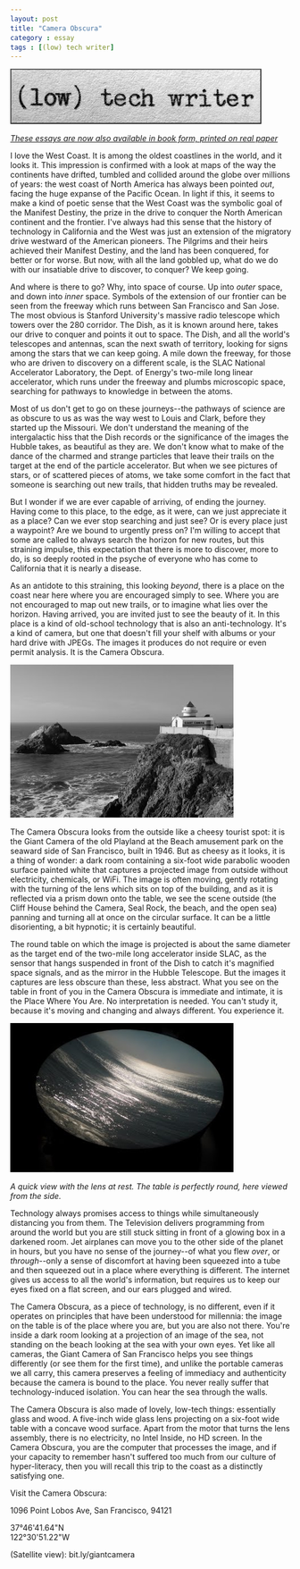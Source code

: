```yaml
---
layout: post
title: "Camera Obscura"
category : essay
tags : [(low) tech writer]
---
```

[![low tech writer](/assets/ltw/header14.jpg)](http://bit.ly/lowtechwriter)

*[These essays are now also available in book form, printed on real paper](http://bit.ly/lowtechwriter)*



I love the West Coast. It is among the oldest coastlines in the world, and it looks it. This impression is confirmed with a look at maps of the way the continents have drifted, tumbled and collided around the globe over millions of years: the west coast of North America has always been pointed *out*, facing the huge expanse of the Pacific Ocean. In light if this, it seems to make a kind of poetic sense that the West Coast was the symbolic goal of the Manifest Destiny, the prize in the drive to conquer the North American continent and the frontier. I've always had this sense that the history of technology in California and the West was just an extension of the migratory drive westward of the American pioneers. The Pilgrims and their heirs achieved their Manifest Destiny, and the land has been conquered, for better or for worse. But now, with all the land gobbled up, what do we do with our insatiable drive to discover, to conquer? We keep going.

And where is there to go? Why, into space of course. Up into *outer* space, and down into *inner* space. Symbols of the extension of our frontier can be seen from the freeway which runs between San Francisco and San Jose. The most obvious is Stanford University's massive radio telescope which towers over the 280 corridor. The Dish, as it is known around here, takes our drive to conquer and points it out to space. The Dish, and all the world's telescopes and antennas, scan the next swath of territory, looking for signs among the stars that we can keep going. A mile down the freeway, for those who are driven to discovery on a different scale, is the SLAC National Accelerator Laboratory, the Dept. of Energy's two-mile long linear accelerator, which runs under the freeway and plumbs microscopic space, searching for pathways to knowledge in between the atoms.

Most of us don't get to go on these journeys--the pathways of science are as obscure to us as was the way west to Louis and Clark, before they started up the Missouri. We don't understand the meaning of the intergalactic hiss that the Dish records or the significance of the images the Hubble takes, as beautiful as they are. We don't know what to make of the dance of the charmed and strange particles that leave their trails on the target at the end of the particle accelerator. But when we see pictures of stars, or of scattered pieces of atoms, we take some comfort in the fact that someone is searching out new trails, that hidden truths may be revealed.

But I wonder if we are ever capable of arriving, of ending the journey. Having come to this place, to the edge, as it were, can we just appreciate it as a place? Can we ever stop searching and just see? Or is every place just a waypoint? Are we bound to urgently press on? I'm willing to accept that some are called to always search the horizon for new routes, but this straining impulse, this expectation that there is more to discover, more to do, is so deeply rooted in the psyche of everyone who has come to California that it is nearly a disease.

As an antidote to this straining, this looking *beyond*, there is a place on the coast near here where you are encouraged simply to see. Where you are not encouraged to map out new trails, or to imagine what lies over the horizon. Having arrived, you are invited just to see the beauty of it. In this place is a kind of old-school technology that is also an anti-technology. It's a kind of camera, but one that doesn't fill your shelf with albums or your hard drive with JPEGs. The images it produces do not require or even permit analysis. It is the Camera Obscura.

[![Giant Camera](/assets/ltw/giantcamera.jpg)](/assets/ltw/giantcamerabg.jpg)

The Camera Obscura looks from the outside like a cheesy tourist spot: it is the Giant Camera of the old Playland at the Beach amusement park on the seaward side of San Francisco, built in 1946. But as cheesy as it looks, it is a thing of wonder: a dark room containing a six-foot wide parabolic wooden surface painted white that captures a projected image from outside without electricity, chemicals, or WiFi. The image is often moving, gently rotating with the turning of the lens which sits on top of the building, and as it is reflected via a prism down onto the table, we see the scene outside (the Cliff House behind the Camera, Seal Rock, the beach, and the open sea) panning and turning all at once on the circular surface. It can be a little disorienting, a bit hypnotic; it is certainly beautiful.

The round table on which the image is projected is about the same diameter as the target end of the two-mile long accelerator inside SLAC, as the sensor that hangs suspended in front of the Dish to catch it's magnified space signals, and as the mirror in the Hubble Telescope. But the images it captures are less obscure than these, less abstract. What you see on the table in front of you in the Camera Obscura is immediate and intimate, it is the Place Where You Are. No interpretation is needed. You can't study it, because it's moving and changing and always different. You experience it. 

[![Giant Camera](/assets/ltw/obscurasea.jpg)](/assets/ltw/obscuraseabg.jpg)

*A quick view with the lens at rest. The table is perfectly round, here viewed from the side.*

Technology always promises access to things while simultaneously distancing you from them. The Television delivers programming from around the world but you are still stuck sitting in front of a glowing box in a darkened room. Jet airplanes can move you to the other side of the planet in hours, but you have no sense of the journey--of what you flew *over*, or *through*--only a sense of discomfort at having been squeezed into a tube and then squeezed out in a place where everything is different. The internet gives us access to all the world's information, but requires us to keep our eyes fixed on a flat screen, and our ears plugged and wired.

The Camera Obscura, as a piece of technology, is no different, even if it operates on principles that have been understood for millennia: the image on the table is of the place where you are, but you are also not there. You're inside a dark room looking at a projection of an image of the sea, not standing on the beach looking at the sea with your own eyes. Yet like all cameras, the Giant Camera of San Francisco helps you see things differently (or see them for the first time), and unlike the portable cameras we all carry, this camera preserves a feeling of immediacy and authenticity because the camera is bound to the place. You never really suffer that technology-induced isolation. You can hear the sea through the walls.

The Camera Obscura is also made of lovely, low-tech things: essentially glass and wood. A five-inch wide glass lens projecting on a six-foot wide table with a concave wood surface. Apart from the motor that turns the lens assembly, there is no electricity, no Intel Inside, no HD screen.  In the Camera Obscura, you are the computer that processes the image, and if your capacity to remember hasn't suffered too much from our culture of hyper-literacy, then you will recall this trip to the coast as a distinctly satisfying one.

Visit the Camera Obscura:

1096 Point Lobos Ave, San Francisco, 94121

37°46'41.64"N  
122°30'51.22"W  

(Satellite view): bit.ly/giantcamera


